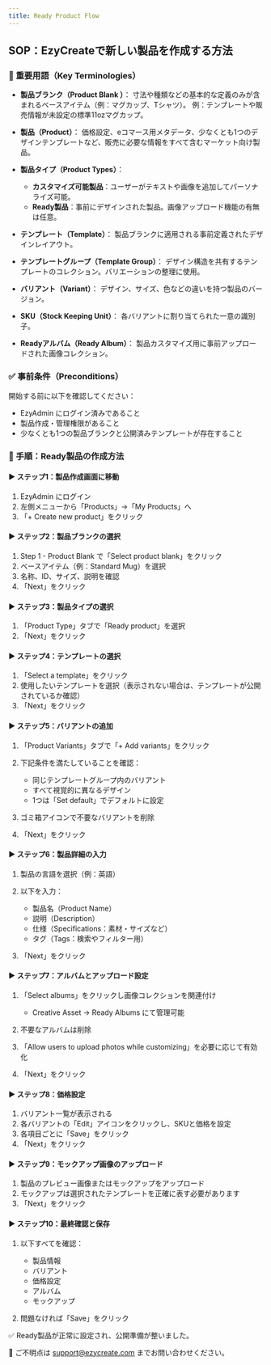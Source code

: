 ```yaml
---
title: Ready Product Flow
---
```

## **SOP：EzyCreateで新しい製品を作成する方法**

### **📘 重要用語（Key Terminologies）**

* **製品ブランク（Product Blank ）**：
   寸法や種類などの基本的な定義のみが含まれるベースアイテム（例：マグカップ、Tシャツ）。
   例：テンプレートや販売情報が未設定の標準11ozマグカップ。
* **製品（Product）**：
   価格設定、eコマース用メタデータ、少なくとも1つのデザインテンプレートなど、販売に必要な情報をすべて含むマーケット向け製品。
* **製品タイプ（Product Types）**：

  * **カスタマイズ可能製品**：ユーザーがテキストや画像を追加してパーソナライズ可能。
  * **Ready製品**：事前にデザインされた製品。画像アップロード機能の有無は任意。
* **テンプレート（Template）**：
   製品ブランクに適用される事前定義されたデザインレイアウト。
* **テンプレートグループ（Template Group）**：
   デザイン構造を共有するテンプレートのコレクション。バリエーションの整理に使用。
* **バリアント（Variant）**：
   デザイン、サイズ、色などの違いを持つ製品のバージョン。
* **SKU（Stock Keeping Unit）**：
   各バリアントに割り当てられた一意の識別子。
* **Readyアルバム（Ready Album）**：
   製品カスタマイズ用に事前アップロードされた画像コレクション。

### **✅ 事前条件（Preconditions）**

開始する前に以下を確認してください：

* EzyAdmin にログイン済みであること
* 製品作成・管理権限があること
* 少なくとも1つの製品ブランクと公開済みテンプレートが存在すること

### **🧭 手順：Ready製品の作成方法**

#### **▶ ステップ1：製品作成画面に移動**

1. EzyAdmin にログイン
2. 左側メニューから「Products」→「My Products」へ
3. 「+ Create new product」をクリック

#### **▶ ステップ2：製品ブランクの選択**

1. Step 1 - Product Blank で「Select product blank」をクリック
2. ベースアイテム（例：Standard Mug）を選択
3. 名称、ID、サイズ、説明を確認
4. 「Next」をクリック

#### **▶ ステップ3：製品タイプの選択**

1. 「Product Type」タブで「Ready product」を選択
2. 「Next」をクリック

#### **▶ ステップ4：テンプレートの選択**

1. 「Select a template」をクリック
2. 使用したいテンプレートを選択（表示されない場合は、テンプレートが公開されているか確認）
3. 「Next」をクリック

#### **▶ ステップ5：バリアントの追加**

1. 「Product Variants」タブで「+ Add variants」をクリック
2. 下記条件を満たしていることを確認：

   * 同じテンプレートグループ内のバリアント
   * すべて視覚的に異なるデザイン
   * 1つは「Set default」でデフォルトに設定
3. ゴミ箱アイコンで不要なバリアントを削除
4. 「Next」をクリック

#### **▶ ステップ6：製品詳細の入力**

1. 製品の言語を選択（例：英語）
2. 以下を入力：

   * 製品名（Product Name）
   * 説明（Description）
   * 仕様（Specifications：素材・サイズなど）
   * タグ（Tags：検索やフィルター用）
3. 「Next」をクリック

#### **▶ ステップ7：アルバムとアップロード設定**

1. 「Select albums」をクリックし画像コレクションを関連付け

   * Creative Asset → Ready Albums にて管理可能
2. 不要なアルバムは削除
3. 「Allow users to upload photos while customizing」を必要に応じて有効化
4. 「Next」をクリック

#### **▶ ステップ8：価格設定**

1. バリアント一覧が表示される
2. 各バリアントの「Edit」アイコンをクリックし、SKUと価格を設定
3. 各項目ごとに「Save」をクリック
4. 「Next」をクリック

#### **▶ ステップ9：モックアップ画像のアップロード**

1. 製品のプレビュー画像またはモックアップをアップロード
2. モックアップは選択されたテンプレートを正確に表す必要があります
3. 「Next」をクリック

#### **▶ ステップ10：最終確認と保存**

1. 以下すべてを確認：

   * 製品情報
   * バリアント
   * 価格設定
   * アルバム
   * モックアップ
2. 問題なければ「Save」をクリック

✅ Ready製品が正常に設定され、公開準備が整いました。

 💬 ご不明点は support@ezycreate.com までお問い合わせください。
